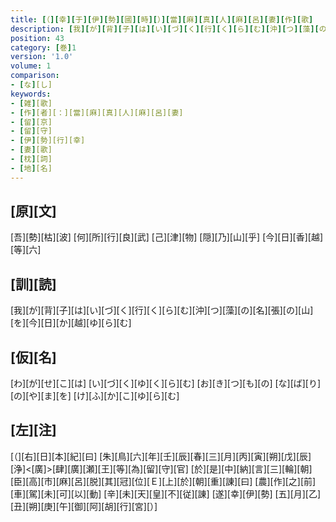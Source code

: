 ```yaml
---
title: [（][幸][于][伊][勢][國][時][）][當][麻][真][人][麻][呂][妻][作][歌]
description: [我][が][背][子][は][い][づ][く][行][く][ら][む][沖][つ][藻][の][名][張][の][山][を][今][日][か][越][ゆ][ら][む]
position: 43
category: [巻]1
version: '1.0'
volume: 1
comparison:
- [な][し]
keywords:
- [雑][歌]
- [作][者][：][當][麻][真][人][麻][呂][妻]
- [留][京]
- [留][守]
- [伊][勢][行][幸]
- [妻][歌]
- [枕][詞]
- [地][名]
---
```


## [原][文]

[吾][勢][枯][波] [何][所][行][良][武] [己][津][物] [隠][乃][山][乎] [今][日][香][越][等][六]

## [訓][読]

[我][が][背][子][は][い][づ][く][行][く][ら][む][沖][つ][藻][の][名][張][の][山][を][今][日][か][越][ゆ][ら][む]

## [仮][名]

[わ][が][せ][こ][は] [い][づ][く][ゆ][く][ら][む] [お][き][つ][も][の] [な][ば][り][の][や][ま][を] [け][ふ][か][こ][ゆ][ら][む]

## [左][注]

[（][右][日][本][紀][曰] [朱][鳥][六][年][壬][辰][春][三][月][丙][寅][朔][戊][辰][浄]<[廣]>[肆][廣][瀬][王][等][為][留][守][官] [於][是][中][納][言][三][輪][朝][臣][高][市][麻][呂][脱][其][冠][位][Ｅ][上][於][朝][重][諌][曰] [農][作][之][前][車][駕][未][可][以][動] [辛][未][天][皇][不][従][諌] [遂][幸][伊][勢] [五][月][乙][丑][朔][庚][午][御][阿][胡][行][宮][）]
